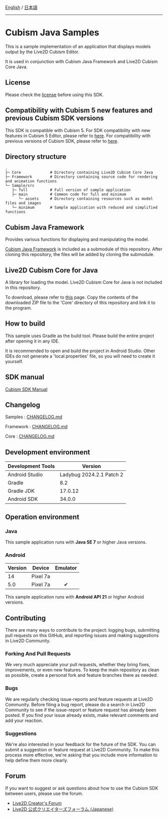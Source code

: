 [English](README.md) / [日本語](README.ja.md)

---

# Cubism Java Samples

This is a sample implementation of an application that displays models output by the Live2D Cubism Editor.

It is used in conjunction with Cubism Java Framework and Live2D Cubism Core Java.

## License

Please check the [license](LICENSE.md) before using this SDK.


## Compatibility with Cubism 5 new features and previous Cubism SDK versions

This SDK is compatible with Cubism 5.
For SDK compatibility with new features in Cubism 5 Editor, please refer to [here](https://docs.live2d.com/en/cubism-sdk-manual/cubism-5-new-functions/).
For compatibility with previous versions of Cubism SDK, please refer to [here](https://docs.live2d.com/en/cubism-sdk-manual/compatibility-with-cubism-5/).


## Directory structure

```
.
├─ Core             # Directory containing Live2D Cubism Core Java
├─ Framework        # Directory containing source code for rendering and animation functions
└─ Sample/src
   ├─ full          # Full version of sample application
   ├─ main          # Common code for full and minimum
      └─ assets     # Directory containing resources such as model files and images
   └─ minimum       # Sample application with reduced and simplified functions
```

## Cubism Java Framework

Provides various functions for displaying and manipulating the model.

[Cubism Java Framework] is included as a submodule of this repository.
After cloning this repository, the files will be added by cloning the submodule.

[Cubism Java Framework]: (https://github.com/Live2D/CubismJavaFramework)

## Live2D Cubism Core for Java

A library for loading the model.
Live2D Cubism Core for Java is not included in this repository.

To download, please refer to [this](https://www.live2d.com/download/cubism-sdk/download-java/) page. Copy the contents of the downloaded ZIP file to the 'Core' directory of this repository and link it to the program.

## How to build

This sample uses Gradle as the build tool. Please build the entire project after opening it in any IDE.

It is recommended to open and build the project in Android Studio. Other IDEs do not generate a 'local.properties' file, so you will need to create it yourself.

## SDK manual

[Cubism SDK Manual](https://docs.live2d.com/cubism-sdk-manual/top/)

## Changelog

Samples : [CHANGELOG.md](CHANGELOG.md)

Framework : [CHANGELOG.md](Framework/CHANGELOG.md)

Core : [CHANGELOG.md](Core/CHANGELOG.md)

## Development environment

| Development Tools | Version |
|-------------------|--|
| Android Studio    | Ladybug 2024.2.1 Patch 2 |
| Gradle            | 8.2 |
| Gradle JDK | 17.0.12 |
| Android SDK | 34.0.0       |

## Operation environment

### Java

This sample application runs with **Java SE 7** or higher Java versions.

### Android

| Version | Device   | Emulator |
|---------|----------|:--------:|
| 14      | Pixel 7a |          |
| 5.0     | Pixel 7a |    ✔     |

This sample application runs with **Android API 21** or higher Android versions.

## Contributing

There are many ways to contribute to the project: logging bugs, submitting pull requests on this GitHub, and reporting issues and making suggestions in Live2D Community.

### Forking And Pull Requests

We very much appreciate your pull requests, whether they bring fixes, improvements, or even new features. To keep the main repository as clean as possible, create a personal fork and feature branches there as needed.

### Bugs

We are regularly checking issue-reports and feature requests at Live2D Community. Before filing a bug report, please do a search in Live2D Community to see if the issue-report or feature request has already been posted. If you find your issue already exists, make relevant comments and add your reaction.

### Suggestions

We're also interested in your feedback for the future of the SDK. You can submit a suggestion or feature request at Live2D Community. To make this process more effective, we're asking that you include more information to help define them more clearly.

## Forum

If you want to suggest or ask questions about how to use the Cubism SDK between users, please use the forum.

- [Live2D Creator's Forum](https://community.live2d.com/)
- [Live2D 公式クリエイターズフォーラム (Japanese)](https://creatorsforum.live2d.com/)
